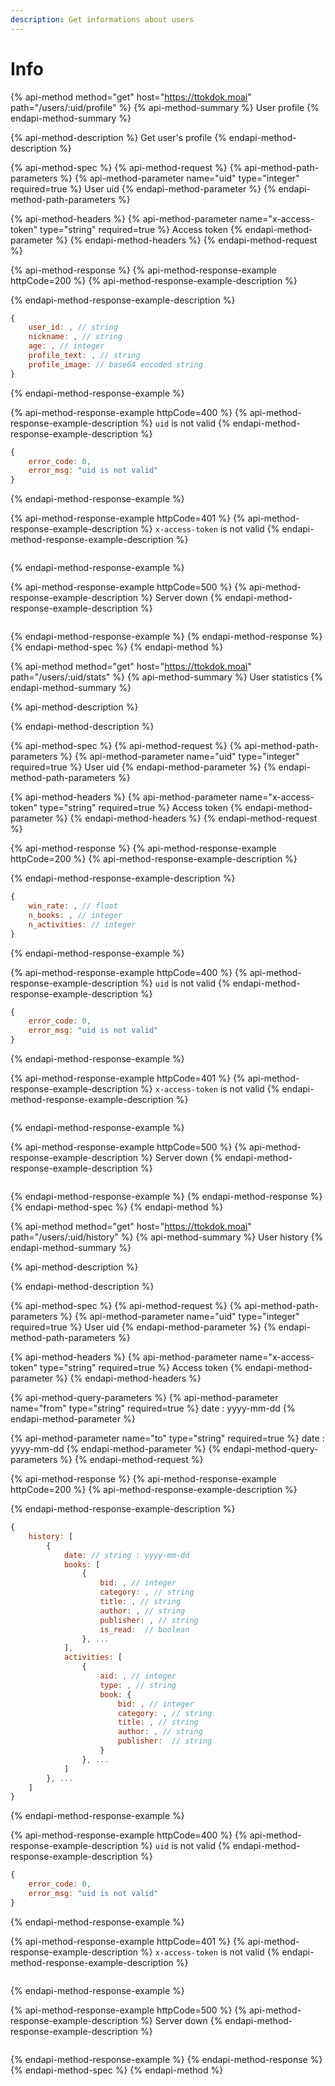 ```yaml
---
description: Get informations about users
---
```


# Info

{% api-method method="get" host="https://ttokdok.moai" path="/users/:uid/profile" %}
{% api-method-summary %}
User profile
{% endapi-method-summary %}

{% api-method-description %}
Get user's profile 
{% endapi-method-description %}

{% api-method-spec %}
{% api-method-request %}
{% api-method-path-parameters %}
{% api-method-parameter name="uid" type="integer" required=true %}
User uid
{% endapi-method-parameter %}
{% endapi-method-path-parameters %}

{% api-method-headers %}
{% api-method-parameter name="x-access-token" type="string" required=true %}
Access token
{% endapi-method-parameter %}
{% endapi-method-headers %}
{% endapi-method-request %}

{% api-method-response %}
{% api-method-response-example httpCode=200 %}
{% api-method-response-example-description %}

{% endapi-method-response-example-description %}

```javascript
{
    user_id: , // string
    nickname: , // string
    age: , // integer
    profile_text: , // string
    profile_image: // base64 encoded string
}
```
{% endapi-method-response-example %}

{% api-method-response-example httpCode=400 %}
{% api-method-response-example-description %}
`uid` is not valid
{% endapi-method-response-example-description %}

```javascript
{
    error_code: 0,
    error_msg: "uid is not valid"
}
```
{% endapi-method-response-example %}

{% api-method-response-example httpCode=401 %}
{% api-method-response-example-description %}
`x-access-token` is not valid
{% endapi-method-response-example-description %}

```javascript

```
{% endapi-method-response-example %}

{% api-method-response-example httpCode=500 %}
{% api-method-response-example-description %}
Server down
{% endapi-method-response-example-description %}

```

```
{% endapi-method-response-example %}
{% endapi-method-response %}
{% endapi-method-spec %}
{% endapi-method %}

{% api-method method="get" host="https://ttokdok.moai" path="/users/:uid/stats" %}
{% api-method-summary %}
User statistics
{% endapi-method-summary %}

{% api-method-description %}

{% endapi-method-description %}

{% api-method-spec %}
{% api-method-request %}
{% api-method-path-parameters %}
{% api-method-parameter name="uid" type="integer" required=true %}
User uid
{% endapi-method-parameter %}
{% endapi-method-path-parameters %}

{% api-method-headers %}
{% api-method-parameter name="x-access-token" type="string" required=true %}
Access token
{% endapi-method-parameter %}
{% endapi-method-headers %}
{% endapi-method-request %}

{% api-method-response %}
{% api-method-response-example httpCode=200 %}
{% api-method-response-example-description %}

{% endapi-method-response-example-description %}

```javascript
{
    win_rate: , // float
    n_books: , // integer
    n_activities: // integer
}
```
{% endapi-method-response-example %}

{% api-method-response-example httpCode=400 %}
{% api-method-response-example-description %}
`uid` is not valid
{% endapi-method-response-example-description %}

```javascript
{
    error_code: 0,
    error_msg: "uid is not valid"
}
```
{% endapi-method-response-example %}

{% api-method-response-example httpCode=401 %}
{% api-method-response-example-description %}
`x-access-token` is not valid
{% endapi-method-response-example-description %}

```javascript

```
{% endapi-method-response-example %}

{% api-method-response-example httpCode=500 %}
{% api-method-response-example-description %}
Server down
{% endapi-method-response-example-description %}

```

```
{% endapi-method-response-example %}
{% endapi-method-response %}
{% endapi-method-spec %}
{% endapi-method %}

{% api-method method="get" host="https://ttokdok.moai" path="/users/:uid/history" %}
{% api-method-summary %}
User history
{% endapi-method-summary %}

{% api-method-description %}

{% endapi-method-description %}

{% api-method-spec %}
{% api-method-request %}
{% api-method-path-parameters %}
{% api-method-parameter name="uid" type="integer" required=true %}
User uid
{% endapi-method-parameter %}
{% endapi-method-path-parameters %}

{% api-method-headers %}
{% api-method-parameter name="x-access-token" type="string" required=true %}
Access token
{% endapi-method-parameter %}
{% endapi-method-headers %}

{% api-method-query-parameters %}
{% api-method-parameter name="from" type="string" required=true %}
date : yyyy-mm-dd
{% endapi-method-parameter %}

{% api-method-parameter name="to" type="string" required=true %}
date : yyyy-mm-dd
{% endapi-method-parameter %}
{% endapi-method-query-parameters %}
{% endapi-method-request %}

{% api-method-response %}
{% api-method-response-example httpCode=200 %}
{% api-method-response-example-description %}

{% endapi-method-response-example-description %}

```javascript
{
    history: [
        {
            date: // string : yyyy-mm-dd
            books: [
                {
                    bid: , // integer
                    category: , // string
                    title: , // string
                    author: , // string
                    publisher: , // string
                    is_read:  // boolean
                }, ...
            ], 
            activities: [
                {
                    aid: , // integer
                    type: , // string
                    book: {
                        bid: , // integer
                        category: , // string
                        title: , // string
                        author: , // string
                        publisher:  // string
                    }
                }, ...
            ]
        }, ...
    ]
}
```
{% endapi-method-response-example %}

{% api-method-response-example httpCode=400 %}
{% api-method-response-example-description %}
`uid` is not valid
{% endapi-method-response-example-description %}

```javascript
{
    error_code: 0,
    error_msg: "uid is not valid"
}
```
{% endapi-method-response-example %}

{% api-method-response-example httpCode=401 %}
{% api-method-response-example-description %}
`x-access-token` is not valid
{% endapi-method-response-example-description %}

```javascript

```
{% endapi-method-response-example %}

{% api-method-response-example httpCode=500 %}
{% api-method-response-example-description %}
Server down
{% endapi-method-response-example-description %}

```

```
{% endapi-method-response-example %}
{% endapi-method-response %}
{% endapi-method-spec %}
{% endapi-method %}

